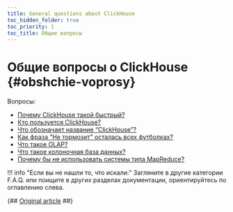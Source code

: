 ```yaml
---
title: General questions about ClickHouse
toc_hidden_folder: true
toc_priority: 1
toc_title: Общие вопросы
---
```


# Общие вопросы о ClickHouse {#obshchie-voprosy}

Вопросы:

<!-- -   [Что такое ClickHouse?](../../index.md#what-is-clickhouse)-->
-   [Почему ClickHouse такой быстрый?](why-clickhouse-is-so-fast.md)
-   [Кто пользуется ClickHouse?](who-is-using-clickhouse.md)
-   [Что обозначает название “ClickHouse”?](dbms-naming.md)
-   [Как фраза “Не тормозит” осталась всех футболках?](ne-tormozit.md)
-   [Что такое OLAP?](olap.md)
-   [Что такое колоночная база данных?](columnar-database.md)
-   [Почему бы не использовать системы типа MapReduce?](mapreduce.md)

!!! info "Если вы не нашли то, что искали:"
    Загляните в другие категории F.A.Q. или поищите в других разделах документации, ориентируйтесь по оглавлению слева.

{## [Original article](https://clickhouse.tech/docs/ru/faq/general/) ##}

